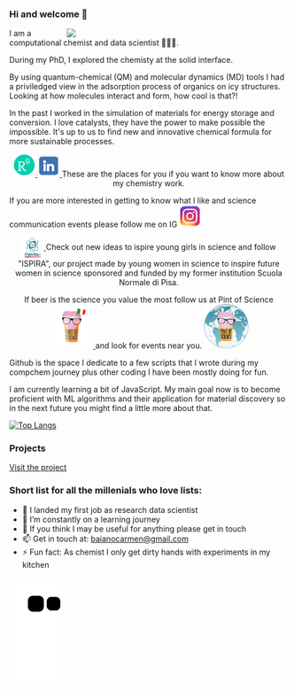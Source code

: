### Hi and welcome 👋

<img align="right" src="https://github.com/Carbai/carbai_public/blob/master/clus.gif" width="400">  I am a computational chemist and data scientist 👩🏻‍💻.

During my PhD, I explored the chemisty at the solid interface.

By using quantum-chemical (QM) and molecular dynamics (MD) tools I had a priviledged view in the adsorption process of organics on icy structures.
Looking at how molecules interact and form, how cool is that?!

In the past I worked in the simulation of materials for energy storage and conversion.
I love catalysts, they have the power to make possible the impossible. It's up to us to find new and innovative chemical formula for more sustainable processes.

<p align="center">
<a href="https://www.researchgate.net/profile/Carmen-Baiano">
  <img src="https://github.com/Carbai/carbai_public/blob/master/Loghi/517-5171353_1-researchgate-logo-circle-hd-png-download.png" width="40"> </a>
<a href="https://www.linkedin.com/in/carmen-baiano-compchem">
  <img src="https://github.com/Carbai/carbai_public/blob/master/Loghi/Linkedin-logo-on-transparent-Background-PNG-.png" width="40"> 
</a> These are the places for you if you want to know more about my chemistry work.  
</p> 

If you are more interested in getting to know what I like and science communication events please follow me on IG <a href="https://www.instagram.com/carmenbaiano/?hl=de"> <img src="https://github.com/Carbai/carbai_public/blob/master/Loghi/ig_logo2.png" width="40"> </a> </p> 

<p align="center">
<a href="https://www.instagram.com/ispira_sns"> <img style="vertical-align:middle" src="https://github.com/Carbai/carbai_public/blob/master/Loghi/Logo_Ispira_colore_quadrato_RGB_72dpi.jpg" width="40"> </a> Check out new ideas to ispire young girls in science and follow "ISPIRA", our project made by young women in science to inspire future women in science sponsored and funded by my former institution Scuola Normale di Pisa. </p> 

<p align="center">
If beer is the science you value the most follow us at Pint of Science <a href="https://pintofscience.it/"> <img src="https://github.com/Carbai/carbai_public/blob/master/Loghi/pos_Italy.png" width="80"> </a> and look for events near you. <a href="https://pintofscience.com">  <img src="https://github.com/Carbai/carbai_public/blob/master/Loghi/pos_world.png" width="80"> </a>  </p> 


Github is the space I dedicate to a few scripts that I wrote during my compchem journey plus other coding I have been mostly doing for fun. 

I am currently learning a bit of JavaScript. My main goal now is to become proficient with ML algorithms and their application for material discovery so in the next future you might find a little more about that.

[![Top Langs](https://github-readme-stats.vercel.app/api/top-langs/?username=carbai&layout=compact)](https://github.com/carbai/github-readme-stats)


### Projects
[Visit the project](https://pinky-ds.onrender.com)

### Short list for all the millenials who love lists:

- 🔭 I landed my first job as research data scientist
- 🌱 I’m constantly on a learning journey
- 💬 If you think I may be useful for anything please get in touch
- 📫 Get in touch at: baianocarmen@gmail.com
- ⚡ Fun fact: As chemist I only get dirty hands with experiments in my kitchen 

![Snake animation](https://github.com/Carbai/carbai/blob/output/github-contribution-grid-snake.svg)
